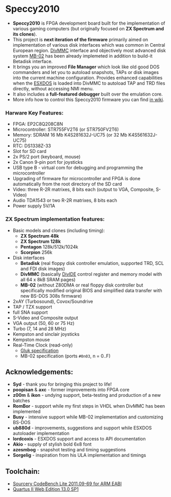 # Speccy2010

- **Speccy2010** is FPGA development board built for the implementation of various gaming computers (but originally focused on **ZX Spectrum and its clones**).
- This project is **next iteration of the firmware** primarily aimed on implementation of various disk interfaces which was common in Central European region. [DivMMC](https://spectrumforeveryone.com/2017/04/history-esxdos-divmmc-divmmc-enjoy/) interface and objectively most advanced disk system [MB-02](https://z00m.speccy.cz/?file=mb-02) has been already implemeted in addition to build-it Betadisk interface.
- It brings you an improved **File Manager** which look like old good DOS commanders and let you to autoload snapshots, TAPs or disk images into the current machine configuration. Provides enhanced capabilities when the [ESXDOS](http://www.esxdos.org) is loaded into DivMMC to autoload TAP and TRD files directly, without accessing NMI menu.
- It also includes a **full-featured debugger** built over the emulation core.
- More info how to control this Speccy2010 firmware you can find [in wiki](https://github.com/mborik/speccy2010/wiki).

### Harware Key Features:
* FPGA: EP2C8Q208C8N
* Microcontroller: STR755FV2T6 (or STR750FV2T6)
* Memory: SDRAM 16 Mb K4S281632J-UC75 (or 32 Mb K4S561632J-UC75)
* RTC: DS1338Z-33
* Slot for SD card
* 2x PS/2 port (keyboard, mouse)
* 2x Canon 9-pin port for joysticks
* USB type B - virtual com for debugging and programming the microcontroller
* Upgrading of firmware for microcontroller and FPGA is done automatically from the root directory of the SD card
* Video: three R-2R matrixes, 8 bits each (output to VGA, Composite, S-Video)
* Audio TDA1543 or two R-2R matrixes, 8 bits each
* Power supply 5V/1A

### ZX Spectrum implementation features:
* Basic models and clones (including timing):
  - **ZX Spectrum 48k**
  - **ZX Spectrum 128k**
  - **Pentagon** 128k/512k/1024k
  - **Scorpion** 256k
* Disk interfaces
  - **Betadisk** (real floppy disk controller emulation, supported TRD, SCL and FDI disk images)
  - **DivMMC** (basically [DivIDE](https://divide.speccy.cz/files/pgm_model.txt) control register and memory model with all 64 x 8kB SRAM pages)
  - **MB-02** (without Z80DMA or real floppy disk controller but specifically modified original BIOS and simplified data transfer with new BS-DOS 308s firmware)
* 2xAY (Turbosound), Covox/Soundrive
* TAP / TZX support
* full SNA support
* S-Video and Composite output
* VGA output (50, 60 or 75 Hz)
* Turbo (7, 14 and 28 MHz)
* Kempston and sinclair joysticks
* Kempston mouse
* Real-Time Clock (read-only)
  - [Gluk specification](http://bit.do/glukrtc)
  - MB-02 specification (ports `#0n03`, n = 0..F)

## Acknowledgements:
* **Syd** - thank you for bringing this project to life!
* **poopisan** & **axc** - former improvements into FPGA core
* **z00m** & **ikon** - undying support, beta-testing and production of a new batches
* **RomBor** - support while my first steps in VHDL when DivMMC has been implemented
* **Busy** - intensive support while MB-02 implementation and customizing BS-DOS
* **ub880d** - improvements, suggestions and support while ESXDOS autoloader implementation
* **lordcoxis** - ESXDOS support and access to API documentation
* **Akio** - supply of stylish bold 6x8 font
* **azesmbog** - snapshot testing and timing suggestions
* **Sorgelig** - inspiration from his ULA implementation and timings


## Toolchain:

- [Sourcery CodeBench Lite 2011.09-69 for ARM EABI](https://sourcery.mentor.com/GNUToolchain/release2032)
- [Quartus II Web Edition 13.0 SP1](http://dl.altera.com/13.0sp1/?edition=web&platform=windows&download_manager=direct)
